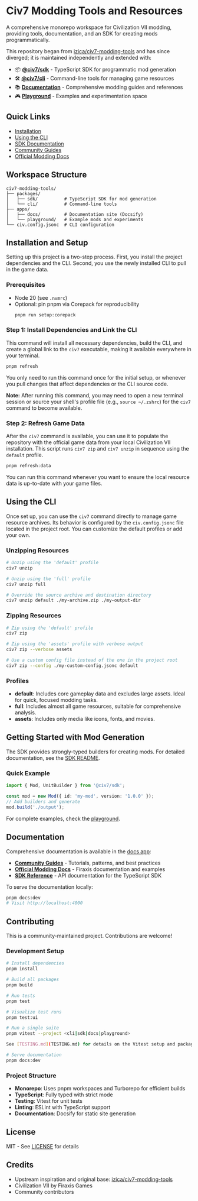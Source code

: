 # Civ7 Modding Tools and Resources

A comprehensive monorepo workspace for Civilization VII modding, providing tools, documentation, and an SDK for creating mods programmatically.

This repository began from [izica/civ7-modding-tools](https://github.com/izica/civ7-modding-tools) and has since diverged; it is maintained independently and extended with:
- 📦 **[@civ7/sdk](packages/sdk)** - TypeScript SDK for programmatic mod generation
- 🛠️ **[@civ7/cli](packages/cli)** - Command-line tools for managing game resources
- 📚 **[Documentation](apps/docs)** - Comprehensive modding guides and references
- 🎮 **[Playground](apps/playground)** - Examples and experimentation space

## Quick Links
- [Installation](#installation-and-setup)
- [Using the CLI](#using-the-cli)
- [SDK Documentation](packages/sdk/README.md)
- [Community Guides](apps/docs/site/community/)
- [Official Modding Docs](apps/docs/site/civ7-official/modding/)

## Workspace Structure

```
civ7-modding-tools/
├── packages/
│   ├── sdk/          # TypeScript SDK for mod generation
│   └── cli/          # Command-line tools
├── apps/
│   ├── docs/         # Documentation site (Docsify)
│   └── playground/   # Example mods and experiments
└── civ.config.jsonc  # CLI configuration
```

## Installation and Setup

Setting up this project is a two-step process. First, you install the project dependencies and the CLI. Second, you use the newly installed CLI to pull in the game data.

### Prerequisites
- Node 20 (see `.nvmrc`)
- Optional: pin pnpm via Corepack for reproducibility
  ```bash
  pnpm run setup:corepack
  ```

### Step 1: Install Dependencies and Link the CLI

This command will install all necessary dependencies, build the CLI, and create a global link to the `civ7` executable, making it available everywhere in your terminal.

```bash
pnpm refresh
```
You only need to run this command once for the initial setup, or whenever you pull changes that affect dependencies or the CLI source code.

**Note:** After running this command, you may need to open a new terminal session or source your shell's profile file (e.g., `source ~/.zshrc`) for the `civ7` command to become available.

### Step 2: Refresh Game Data

After the `civ7` command is available, you can use it to populate the repository with the official game data from your local Civilization VII installation. This script runs `civ7 zip` and `civ7 unzip` in sequence using the `default` profile.

```bash
pnpm refresh:data
```

You can run this command whenever you want to ensure the local resource data is up-to-date with your game files.

## Using the CLI

Once set up, you can use the `civ7` command directly to manage game resource archives. Its behavior is configured by the `civ.config.jsonc` file located in the project root. You can customize the default profiles or add your own.

### Unzipping Resources
```bash
# Unzip using the 'default' profile
civ7 unzip

# Unzip using the 'full' profile
civ7 unzip full

# Override the source archive and destination directory
civ7 unzip default ./my-archive.zip ./my-output-dir
```

### Zipping Resources
```bash
# Zip using the 'default' profile
civ7 zip

# Zip using the 'assets' profile with verbose output
civ7 zip --verbose assets

# Use a custom config file instead of the one in the project root
civ7 zip --config ./my-custom-config.jsonc default
```

### Profiles
- **default**: Includes core gameplay data and excludes large assets. Ideal for quick, focused modding tasks.
- **full**: Includes almost all game resources, suitable for comprehensive analysis.
- **assets**: Includes only media like icons, fonts, and movies.


## Getting Started with Mod Generation

The SDK provides strongly-typed builders for creating mods. For detailed documentation, see the [SDK README](packages/sdk/README.md).

### Quick Example

```typescript
import { Mod, UnitBuilder } from '@civ7/sdk';

const mod = new Mod({ id: 'my-mod', version: '1.0.0' });
// Add builders and generate
mod.build('./output');
```

For complete examples, check the [playground](apps/playground/src/examples/).







## Documentation

Comprehensive documentation is available in the [docs app](apps/docs/):

- **[Community Guides](apps/docs/site/community/)** - Tutorials, patterns, and best practices
- **[Official Modding Docs](apps/docs/site/civ7-official/modding/)** - Firaxis documentation and examples
- **[SDK Reference](packages/sdk/)** - API documentation for the TypeScript SDK

To serve the documentation locally:

```bash
pnpm docs:dev
# Visit http://localhost:4000
```

## Contributing

This is a community-maintained project. Contributions are welcome!

### Development Setup

```bash
# Install dependencies
pnpm install

# Build all packages
pnpm build

# Run tests
pnpm test

# Visualize test runs
pnpm test:ui

# Run a single suite
pnpm vitest --project <cli|sdk|docs|playground>

See [TESTING.md](TESTING.md) for details on the Vitest setup and package-specific smoke tests.

# Serve documentation
pnpm docs:dev
```

### Project Structure

- **Monorepo**: Uses pnpm workspaces and Turborepo for efficient builds
- **TypeScript**: Fully typed with strict mode
- **Testing**: Vitest for unit tests
- **Linting**: ESLint with TypeScript support
- **Documentation**: Docsify for static site generation

## License

MIT - See [LICENSE](LICENSE) for details

## Credits

- Upstream inspiration and original base: [izica/civ7-modding-tools](https://github.com/izica/civ7-modding-tools)
- Civilization VII by Firaxis Games
- Community contributors
